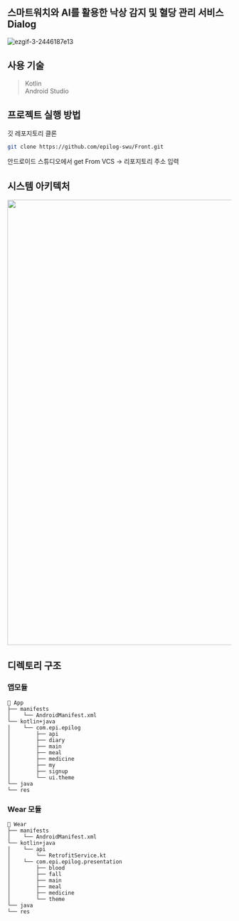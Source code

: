 ## 스마트워치와 AI를 활용한 낙상 감지 및 혈당 관리 서비스 Dialog
![ezgif-3-2446187e13](https://github.com/user-attachments/assets/7f6bb330-65dd-41ef-8882-7edb91489c0e)

## 사용 기술
> Kotlin <br/>
> Android Studio

## 프로젝트 실행 방법
깃 레포지토리 클론
```bash
git clone https://github.com/epilog-swu/Front.git
```
안드로이드 스튜디오에서 get From VCS -> 리포지토리 주소 입력

## 시스템 아키텍처

<img src="https://github.com/user-attachments/assets/d3b6b476-8af9-4618-a8ee-5f9dec852432" width ="850" height="1000"/>




## 디렉토리 구조

### 앱모듈
```
📁 App
├── manifests
│    └── AndroidManifest.xml
└── kotlin+java
│    └── com.epi.epilog
│        ├── api
│        ├── diary
│        ├── main
│        ├── meal
│        ├── medicine
│        ├── my
│        ├── signup
│        └── ui.theme
└── java
└── res
```
### Wear 모듈
```
📁 Wear
├── manifests
│    └── AndroidManifest.xml
└── kotlin+java
│    └── api
│        └── RetrofitService.kt
│    └── com.epi.epilog.presentation
│        ├── blood
│        ├── fall
│        ├── main
│        ├── meal
│        ├── medicine
│        └── theme
└── java
└── res
```
